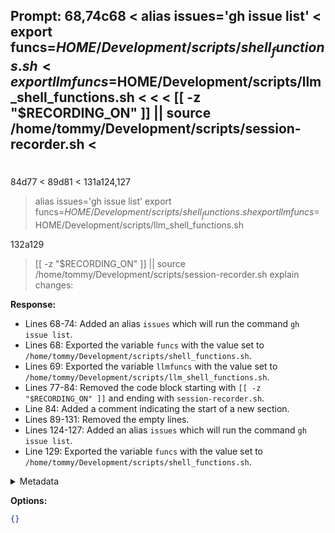 **Prompt:**
68,74c68
< alias issues='gh issue list'
< export funcs=$HOME/Development/scripts/shell_functions.sh
< export llmfuncs=$HOME/Development/scripts/llm_shell_functions.sh
< 
< 
< [[ -z "$RECORDING_ON" ]] || source /home/tommy/Development/scripts/session-recorder.sh
< 
---
> #
84d77
< 
89d81
< 
131a124,127
> alias issues='gh issue list'
> export funcs=$HOME/Development/scripts/shell_functions.sh
> export llmfuncs=$HOME/Development/scripts/llm_shell_functions.sh
> 
132a129
> [[ -z "$RECORDING_ON" ]] || source /home/tommy/Development/scripts/session-recorder.sh
 explain changes: 

**Response:**
- Lines 68-74: Added an alias `issues` which will run the command `gh issue list`.
- Lines 68: Exported the variable `funcs` with the value set to `/home/tommy/Development/scripts/shell_functions.sh`.
- Lines 69: Exported the variable `llmfuncs` with the value set to `/home/tommy/Development/scripts/llm_shell_functions.sh`.
- Lines 77-84: Removed the code block starting with `[[ -z "$RECORDING_ON" ]]` and ending with `session-recorder.sh`.
- Line 84: Added a comment indicating the start of a new section.
- Lines 89-131: Removed the empty lines.
- Lines 124-127: Added an alias `issues` which will run the command `gh issue list`.
- Line 129: Exported the variable `funcs` with the value set to `/home/tommy/Development/scripts/shell_functions.sh`.

<details><summary>Metadata</summary>

- Duration: 5079 ms
- Datetime: 2023-08-22T15:36:21.020209
- Model: gpt-3.5-turbo-0613

</details>

**Options:**
```json
{}
```

